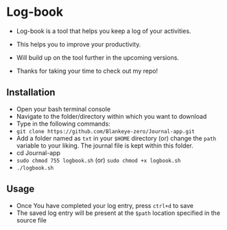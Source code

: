 # Log-book

- Log-book is  a tool that helps you keep a log of your activities.

- This helps you to improve your productivity.

- Will build up on the tool further in the upcoming versions.

- Thanks for taking your time to check out my repo!

## Installation

- Open your bash terminal console
- Navigate to the folder/directory within which you want to download
- Type in the following commands:
- `git clone https://github.com/Blankeye-zero/Journal-app.git`
- Add a folder named as `txt` in your `$HOME` directory (or) change the `path` variable to your liking. The journal file is kept within this folder.
- cd Journal-app
- `sudo chmod 755 logbook.sh` (or) `sudo chmod +x logbook.sh`
- `./logbook.sh`

## Usage

- Once You have completed your log entry, press `ctrl+d` to save
- The saved log entry will be present at the `$path` location specified in the source file

